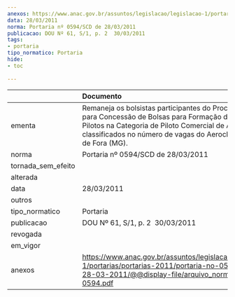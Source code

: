 ```yaml
---
anexos: https://www.anac.gov.br/assuntos/legislacao/legislacao-1/portarias/portarias-2011/portaria-no-0594-scd-de-28-03-2011/@@display-file/arquivo_norma/PA2011-0594.pdf
data: 28/03/2011
norma: Portaria nº 0594/SCD de 28/03/2011
publicacao: DOU Nº 61, S/1, p. 2  30/03/2011
tags:
- portaria
tipo_normatico: Portaria
hide: 
- toc 
 
---
```


|                    | Documento                                                                                                                                                                                                                        |
|:-------------------|:---------------------------------------------------------------------------------------------------------------------------------------------------------------------------------------------------------------------------------|
| ementa             | Remaneja os bolsistas participantes do Processo Seletivo para Concessão de Bolsas para Formação de Jovens Pilotos na Categoria de Piloto Comercial de Avião, classificados no número de vagas do Aeroclube de Juiz de Fora (MG). |
| norma              | Portaria nº 0594/SCD de 28/03/2011                                                                                                                                                                                               |
| tornada_sem_efeito |                                                                                                                                                                                                                                  |
| alterada           |                                                                                                                                                                                                                                  |
| data               | 28/03/2011                                                                                                                                                                                                                       |
| outros             |                                                                                                                                                                                                                                  |
| tipo_normatico     | Portaria                                                                                                                                                                                                                         |
| publicacao         | DOU Nº 61, S/1, p. 2  30/03/2011                                                                                                                                                                                                 |
| revogada           |                                                                                                                                                                                                                                  |
| em_vigor           |                                                                                                                                                                                                                                  |
| anexos             | https://www.anac.gov.br/assuntos/legislacao/legislacao-1/portarias/portarias-2011/portaria-no-0594-scd-de-28-03-2011/@@display-file/arquivo_norma/PA2011-0594.pdf                                                                |